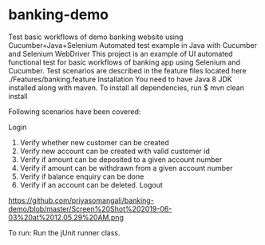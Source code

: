 # banking-demo 

Test basic workflows of demo banking website using Cucumber+Java+Selenium Automated test example in Java with Cucumber and Selenium WebDriver This project is an example of UI automated functional test for basic workflows of banking app using Selenium and Cucumber.
Test scenarios are described in the feature files located here ./Features/banking.feature
Installation You need to have Java 8 JDK installed along with maven. 
To install all dependencies, run
$ mvn clean install

Following scenarios have been covered: 

Login
1. Verify whether new customer can be created
2. Verify new account can be created with valid customer id
3. Verify if amount can be deposited to a given account number
4. Verify if amount can be withdrawn from a given account number
5. Verify if balance enquiry can be done
6. Verify if an account can be deleted.
Logout

https://github.com/priyasomangali/banking-demo/blob/master/Screen%20Shot%202019-06-03%20at%2012.05.29%20AM.png

To run:
Run the jUnit runner class.
